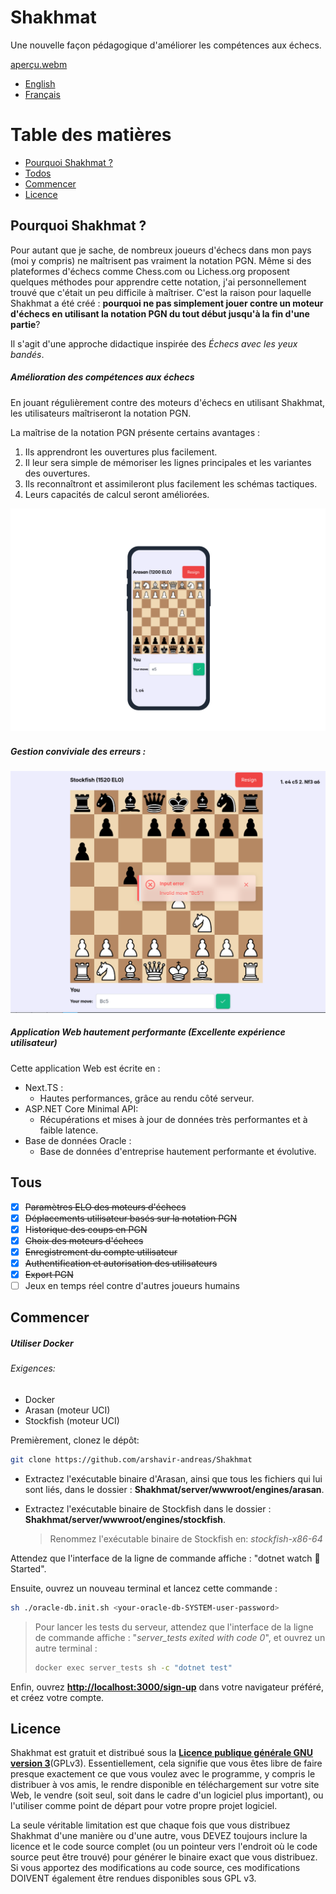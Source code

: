 # Shakhmat

Une nouvelle façon pédagogique d'améliorer les compétences aux échecs.

[aperçu.webm](https://github.com/user-attachments/assets/5a50ab63-64f9-4f35-be49-6e7fda61cd3c)

* [English](https://github.com/arshavir-andreas/Shakhmat)
* [Français](https://github.com/arshavir-andreas/Shakhmat/blob/main/README.fr.md)

# Table des matières

- [Pourquoi Shakhmat ?](#pourquoi-shakhmat)
- [Todos](#todos "Fonctionnalités")
- [Commencer](#commencer)
- [Licence](#licence)

## Pourquoi Shakhmat ?

Pour autant que je sache, de nombreux joueurs d'échecs dans mon pays (moi y compris) ne maîtrisent pas vraiment la notation PGN. Même si des plateformes d'échecs comme Chess.com ou Lichess.org proposent quelques méthodes pour apprendre cette notation, j'ai personnellement trouvé que c'était un peu difficile à maîtriser. C'est la raison pour laquelle Shakhmat a été créé : **pourquoi ne pas simplement jouer contre un moteur d'échecs en utilisant la notation PGN du tout début jusqu'à la fin d'une partie**?

Il s'agit d'une approche didactique inspirée des _Échecs avec les yeux bandés_.

##### Amélioration des compétences aux échecs

En jouant régulièrement contre des moteurs d'échecs en utilisant Shakhmat, les utilisateurs maîtriseront la notation PGN.

La maîtrise de la notation PGN présente certains avantages :

1. Ils apprendront les ouvertures plus facilement.
2. Il leur sera simple de mémoriser les lignes principales et les variantes des ouvertures.
3. Ils reconnaîtront et assimileront plus facilement les schémas tactiques.
4. Leurs capacités de calcul seront améliorées.

![1726143997279](docs/mobile-version.png)

##### Gestion conviviale des erreurs :

![1726144142931](docs/error-handling.png)

##### Application Web hautement performante (Excellente expérience utilisateur)

Cette application Web est écrite en :

- Next.TS :
  - Hautes performances, grâce au rendu côté serveur.
- ASP.NET Core Minimal API:
  - Récupérations et mises à jour de données très performantes et à faible latence.
- Base de données Oracle :
  - Base de données d'entreprise hautement performante et évolutive.

## Tous

- [X] ~~Paramètres ELO des moteurs d'échecs~~
- [X] ~~Déplacements utilisateur basés sur la notation PGN~~
- [X] H~~istorique des coups en PGN~~
- [X] ~~Choix des moteurs d'échecs~~
- [X] ~~Enregistrement du compte utilisateur~~
- [X] ~~Authentification et autorisation des utilisateurs~~
- [X] ~~Export PGN~~
- [ ] Jeux en temps réel contre d'autres joueurs humains

## Commencer

##### Utiliser Docker

###### Exigences:

- Docker
- Arasan (moteur UCI)
- Stockfish (moteur UCI)

Premièrement, clonez le dépôt:

```bash
git clone https://github.com/arshavir-andreas/Shakhmat
```

* Extractez l'exécutable binaire d'Arasan, ainsi que tous les fichiers qui lui sont liés, dans le dossier : **Shakhmat/server/wwwroot/engines/arasan**.
* Extractez l'exécutable binaire de Stockfish dans le dossier : **Shakhmat/server/wwwroot/engines/stockfish**.

  > Renommez l'exécutable binaire de Stockfish en: *stockfish-x86-64*
  >

Attendez que l'interface de la ligne de commande affiche : "dotnet watch 🚀 Started".

Ensuite, ouvrez un nouveau terminal et lancez cette commande :

```bash
sh ./oracle-db.init.sh <your-oracle-db-SYSTEM-user-password>
```

> Pour lancer les tests du serveur, attendez que l'interface de la ligne de commande affiche : "*server_tests exited with code 0*", et ouvrez un autre terminal :
>
> ```bash
> docker exec server_tests sh -c "dotnet test"
> ```

Enfin, ouvrez [**http://localhost:3000/sign-up**](http://localhost:3000/sign-up) dans votre navigateur préféré, et créez votre compte.

## Licence

Shakhmat est gratuit et distribué sous la [**Licence publique générale GNU version 3**](https://github.com/arshavir-andreas/Shakhmat/blob/main/LICENSE)(GPLv3). Essentiellement, cela signifie que vous êtes libre de faire presque exactement ce que vous voulez avec le programme, y compris le distribuer à vos amis, le rendre disponible en téléchargement sur votre site Web, le vendre (soit seul, soit dans le cadre d'un logiciel plus important), ou l'utiliser comme point de départ pour votre propre projet logiciel.

La seule véritable limitation est que chaque fois que vous distribuez Shakhmat d'une manière ou d'une autre, vous DEVEZ toujours inclure la licence et le code source complet (ou un pointeur vers l'endroit où le code source peut être trouvé) pour générer le binaire exact que vous distribuez. Si vous apportez des modifications au code source, ces modifications DOIVENT également être rendues disponibles sous GPL v3.

